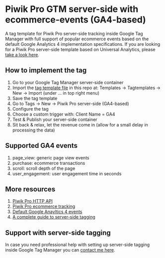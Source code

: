 # Piwik Pro GTM server-side with ecommerce-events (GA4-based)
A tag template for Piwik Pro server-side tracking inside Google Tag Manager with full support of popular ecommerce events based on the default Google Analytics 4 implementation specifications. If you are looking for a Piwik Pro server-side template based on Universal Analytics, please [take a look here](https://github.com/PiwikPRO/server-side-template-for-gtm).

## How to implement the tag
1. Go to your Google Tag Manager server-side container
2. Import the [tag template file](https://github.com/endgameapp/piwikpro-gtm-serverside/blob/main/piwikpro-gtm-serverside-ga4.tpl) in this repo at: Templates -> Tagtemplates -> New -> Import (under ... in top right menu)
3. Save the tag template
4. Go to Tags -> New -> Piwik Pro server-side (GA4-based)
5. Configure the tag
6. Choose a custom trigger with: Client Name = GA4
7. Test & Publish your server-side container
8. Sit back & relax, let the revenue come in (allow for a small delay in processing the data)

## Supported GA4 events
1. page_view: generic page view events
2. purchase: ecommerce transactions
3. scroll: scroll depth of the page
4. user_engagement: user engagement time in seconds

## More resources
1. [Piwik Pro HTTP API](https://developers.piwik.pro/en/latest/data_collection/api/http_api.html)
2. [Piwik Pro ecommerce tracking](https://help.piwik.pro/support/getting-started/track-ecommerce/)
3. [Default Google Anayltics 4 events](https://developers.google.com/analytics/devguides/collection/ga4/reference/events)
4. [A complete guide to server-side tagging](https://www.simoahava.com/analytics/server-side-tagging-google-tag-manager/)

## Support with server-side tagging
In case you need professional help with setting up server-side tagging inside Google Tag Manager you can [contact me here](https://dennisvreeke.com).

